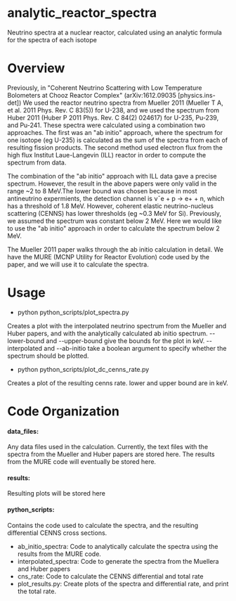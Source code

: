 # analytic_reactor_spectra
Neutrino spectra at a nuclear reactor, calculated using an analytic formula for the spectra of each isotope

# Overview

Previously, in "Coherent Neutrino Scattering with Low Temperature Bolometers at Chooz Reactor Complex" (arXiv:1612.09035 [physics.ins-det]) We used the reactor neutrino spectra from Mueller 2011 (Mueller T A, et al. 2011 Phys. Rev. C 83(5)) for U-238, and we used the spectrum from Huber 2011 (Huber P 2011 Phys. Rev. C 84(2) 024617) for U-235, Pu-239, and Pu-241. These spectra were calculated using a combination two approaches. The first was an "ab initio" approach, where the spectrum for one isotope (eg U-235) is calculated as the sum of the spectra from each of resulting fission products. The second method used electron flux from the high flux Institut Laue-Langevin (ILL) reactor in  order to compute the spectrum from data.

The combination of the "ab initio" approach with ILL data gave a precise spectrum. However, the result in the above papers were only valid in the range ~2 to 8 MeV.The lower bound was chosen because in most antineutrino expermients, the detection channel is ν¯e + p → e+ + n, which has a threshold of 1.8 MeV. However, coherent elastic neutrino-nucleus scattering (CENNS) has lower thresholds (eg ~0.3 MeV for Si). Previously, we assumed the spectrum was constant below 2 MeV. Here we would like to use the "ab initio" approach in order to calculate the spectrum below 2 MeV.

The Mueller 2011 paper walks through the ab initio calculation in detail. We have the MURE (MCNP Utility for Reactor Evolution) code used by the paper, and we will use it to calculate the spectra.

# Usage

- python python_scripts/plot_spectra.py

Creates a plot with the interpolated neutrino spectrum from the Mueller and Huber papers, and with the analytically calculated ab initio spectrum. --lower-bound and --upper-bound give the bounds for the plot in keV. --interpolated and --ab-initio take a boolean argument to specify whether the spectrum should be plotted.

- python python_scripts/plot_dc_cenns_rate.py 

Creates a plot of the resulting cenns rate. lower and upper bound are in keV.

# Code Organization

#### data_files:

Any data files used in the calculation. Currently, the text files with the spectra from the Mueller and Huber papers are stored here. The results from the MURE code will eventually be stored here.

#### results:

Resulting plots will be stored here

#### python_scripts:

Contains the code used to calculate the spectra, and the resulting differential CENNS cross sections.

- ab_initio_spectra: Code to analytically calculate the spectra using the results from the MURE code.
- interpolated_spectra: Code to generate the spectra from the Muellera and Huber papers
- cns_rate: Code to calculate the CENNS differential and total rate
- plot_results.py: Create plots of the spectra and differential rate, and print the total rate.
